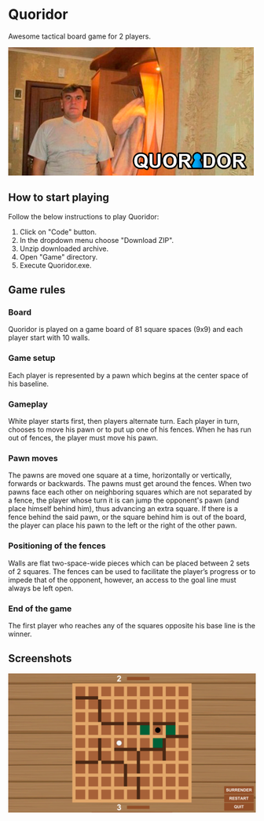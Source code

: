 # Quoridor
Awesome tactical board game for 2 players.

![Я в коридоре](https://github.com/snyk04/quoridor/blob/master/Images/QuoridorImage.png)

## How to start playing
Follow the below instructions to play Quoridor:
1. Click on "Code" button.
2. In the dropdown menu choose "Download ZIP".
3. Unzip downloaded archive.
4. Open "Game" directory.
5. Execute Quoridor.exe.

## Game rules
### Board
Quoridor is played on a game board of 81 square spaces (9x9) and each player start with 10 walls.

### Game setup
Each player is represented by a pawn which begins at the center space of his baseline.

### Gameplay
White player starts first, then players alternate turn. Each player in turn, chooses to move his pawn or to put up one of his fences. When he has run out of fences, the player must move his pawn.

### Pawn moves
The pawns are moved one square at a time, horizontally or vertically, forwards or backwards. The pawns must get around the fences. When two pawns face each other on neighboring squares which are not separated by a fence, the player whose turn it is can jump the opponent's pawn (and place himself behind him), thus advancing an extra square. If there is a fence behind the said pawn, or the square behind him is out of the board, the player can place his pawn to the left or the right of the other pawn.

### Positioning of the fences
Walls are flat two-space-wide pieces which can be placed between 2 sets of 2 squares. The fences can be used to facilitate the player’s progress or to impede that of the opponent, however, an access to the goal line must always be left open.

### End of the game
The first player who reaches any of the squares opposite his base line is the winner.

## Screenshots
![](https://github.com/snyk04/quoridor/blob/master/Images/Screenshots/Screenshot%201.png)
